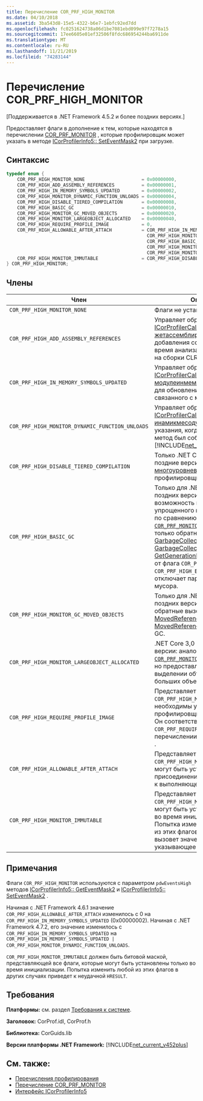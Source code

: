 ```yaml
---
title: Перечисление COR_PRF_HIGH_MONITOR
ms.date: 04/10/2018
ms.assetid: 3ba543d8-15e5-4322-b6e7-1ebfc92ed7dd
ms.openlocfilehash: fc0251624738a06d1be7081ebd099e97f7278a15
ms.sourcegitcommit: 17ee6605e01ef32506f8fdc686954244ba6911de
ms.translationtype: MT
ms.contentlocale: ru-RU
ms.lasthandoff: 11/21/2019
ms.locfileid: "74283144"
---
```

# <a name="cor_prf_high_monitor-enumeration"></a>Перечисление COR_PRF_HIGH_MONITOR

[Поддерживается в .NET Framework 4.5.2 и более поздних версиях.]  
  
Предоставляет флаги в дополнение к тем, которые находятся в перечислении [COR_PRF_MONITOR](../../../../docs/framework/unmanaged-api/profiling/cor-prf-monitor-enumeration.md) , которые профилировщик может указать в методе [ICorProfilerInfo5:: SetEventMask2](../../../../docs/framework/unmanaged-api/profiling/icorprofilerinfo5-seteventmask2-method.md) при загрузке.  
  
## <a name="syntax"></a>Синтаксис  
  
```cpp
typedef enum {  
    COR_PRF_HIGH_MONITOR_NONE                     = 0x00000000,  
    COR_PRF_HIGH_ADD_ASSEMBLY_REFERENCES          = 0x00000001,  
    COR_PRF_HIGH_IN_MEMORY_SYMBOLS_UPDATED        = 0x00000002,
    COR_PRF_HIGH_MONITOR_DYNAMIC_FUNCTION_UNLOADS = 0x00000004,
    COR_PRF_HIGH_DISABLE_TIERED_COMPILATION       = 0x00000008,
    COR_PRF_HIGH_BASIC_GC                         = 0x00000010,
    COR_PRF_HIGH_MONITOR_GC_MOVED_OBJECTS         = 0x00000020,
    COR_PRF_HIGH_MONITOR_LARGEOBJECT_ALLOCATED    = 0x00000040,
    COR_PRF_HIGH_REQUIRE_PROFILE_IMAGE            = 0,  
    COR_PRF_HIGH_ALLOWABLE_AFTER_ATTACH           = COR_PRF_HIGH_IN_MEMORY_SYMBOLS_UPDATED | 
                                                    COR_PRF_HIGH_MONITOR_DYNAMIC_FUNCTION_UNLOADS |
                                                    COR_PRF_HIGH_BASIC_GC |
                                                    COR_PRF_HIGH_MONITOR_GC_MOVED_OBJECTS |
                                                    COR_PRF_HIGH_MONITOR_LARGEOBJECT_ALLOCATED,  
    COR_PRF_HIGH_MONITOR_IMMUTABLE                = COR_PRF_HIGH_DISABLE_TIERED_COMPILATION  
} COR_PRF_HIGH_MONITOR;  
```  
  
## <a name="members"></a>Члены  
  
|Член|Описание|  
|------------|-----------------|  
|`COR_PRF_HIGH_MONITOR_NONE`|Флаги не установлены.|  
|`COR_PRF_HIGH_ADD_ASSEMBLY_REFERENCES`|Управляет обратным вызовом [ICorProfilerCallback6:: жетассемблиреференце](../../../../docs/framework/unmanaged-api/profiling/icorprofilercallback6-getassemblyreferences-method.md) для добавления ссылок на сборки во время анализа закрытия ссылок на сборки CLR.|  
|`COR_PRF_HIGH_IN_MEMORY_SYMBOLS_UPDATED`|Управляет обратным вызовом [ICorProfilerCallback7:: модулеинмеморисимболсупдатед](../../../../docs/framework/unmanaged-api/profiling/icorprofilercallback7-moduleinmemorysymbolsupdated-method.md) для обновлений потока символов, связанного с модулем в памяти.|  
|`COR_PRF_HIGH_MONITOR_DYNAMIC_FUNCTION_UNLOADS`|Управляет обратным вызовом [ICorProfilerCallback9::D инамикмесодунлоадед](icorprofilercallback9-dynamicmethodunloaded-method.md) для указания, когда динамический метод был собран и выгружен. <br/> [!INCLUDE[net_current_v472plus](../../../../includes/net-current-v472plus.md)]|
|`COR_PRF_HIGH_DISABLE_TIERED_COMPILATION`|Только .NET Core 3,0 и более поздние версии: отключает [многоуровневую компиляцию](../../../core/whats-new/dotnet-core-3-0.md) для профилировщиков.|
|`COR_PRF_HIGH_BASIC_GC`|Только для .NET Core 3,0 и более поздних версий: предоставляет возможность использования упрощенного профилирования GC по сравнению с [`COR_PRF_MONITOR_GC`](cor-prf-monitor-enumeration.md). Управляет только обратными вызовами [GarbageCollectionStarted](../../../../docs/framework/unmanaged-api/profiling/icorprofilercallback2-garbagecollectionstarted-method.md), [GarbageCollectionFinished](../../../../docs/framework/unmanaged-api/profiling/icorprofilercallback2-garbagecollectionfinished-method.md)и [GetGenerationBounds](icorprofilerinfo2-getgenerationbounds-method.md) . В отличие от флага `COR_PRF_MONITOR_GC`, `COR_PRF_HIGH_BASIC_GC` не отключает параллельную сборку мусора.|
|`COR_PRF_HIGH_MONITOR_GC_MOVED_OBJECTS`|Только для .NET Core 3,0 и более поздних версий: включает обратные вызовы [MovedReferences](icorprofilercallback-movedreferences-method.md) и [MovedReferences2](icorprofilercallback4-movedreferences2-method.md) для сжатия GC.|
|`COR_PRF_HIGH_MONITOR_LARGEOBJECT_ALLOCATED`|.NET Core 3,0 и более поздние версии: аналогично [`COR_PRF_MONITOR_OBJECT_ALLOCATED`](cor-prf-monitor-enumeration.md), но предоставляет сведения о выделении объектов для кучи больших объектов (LOH).|
|`COR_PRF_HIGH_REQUIRE_PROFILE_IMAGE`|Представляет все флаги `COR_PRF_HIGH_MONITOR`, для которых необходимы улучшенные профилировщиком изображения. Он соответствует флагу `COR_PRF_REQUIRE_PROFILE_IMAGE` в перечислении [COR_PRF_MONITOR](../../../../docs/framework/unmanaged-api/profiling/cor-prf-monitor-enumeration.md) .|  
|`COR_PRF_HIGH_ALLOWABLE_AFTER_ATTACH`|Представляет все флаги `COR_PRF_HIGH_MONITOR`, которые могут быть установлены после присоединения профилировщика к выполняющемуся приложению.|  
|`COR_PRF_HIGH_MONITOR_IMMUTABLE`|Представляет все флаги `COR_PRF_HIGH_MONITOR`, которые могут быть установлены только во время инициализации. Попытка изменить какой-нибудь из этих флагов в другом месте вызовет значение `HRESULT`, указывающее на сбой.|  
  
## <a name="remarks"></a>Примечания

Флаги `COR_PRF_HIGH_MONITOR` используются с параметром `pdwEventsHigh` методов [ICorProfilerInfo5:: GetEventMask2](icorprofilerinfo5-geteventmask2-method.md) и [ICorProfilerInfo5:: SetEventMask2](icorprofilerinfo5-seteventmask2-method.md) .  
  
Начиная с .NET Framework 4.6.1 значение `COR_PRF_HIGH_ALLOWABLE_AFTER_ATTACH` изменилось с 0 на `COR_PRF_HIGH_IN_MEMORY_SYMBOLS_UPDATED` (0x00000002). Начиная с .NET Framework 4.7.2, его значение изменилось с `COR_PRF_HIGH_IN_MEMORY_SYMBOLS_UPDATED` на `COR_PRF_HIGH_IN_MEMORY_SYMBOLS_UPDATED | COR_PRF_HIGH_MONITOR_DYNAMIC_FUNCTION_UNLOADS`.   

`COR_PRF_HIGH_MONITOR_IMMUTABLE` должен быть битовой маской, представляющей все флаги, которые могут быть установлены только во время инициализации. Попытка изменить любой из этих флагов в других случаях приведет к неудачной `HRESULT`.

## <a name="requirements"></a>Требования

**Платформы:** см. раздел [Требования к системе](../../../../docs/framework/get-started/system-requirements.md).  
  
**Заголовок:** CorProf.idl, CorProf.h  
  
**Библиотека:** CorGuids.lib  
  
**Версии платформы .NET Framework:** [!INCLUDE[net_current_v452plus](../../../../includes/net-current-v452plus-md.md)]  
  
## <a name="see-also"></a>См. также:

- [Перечисления профилирования](../../../../docs/framework/unmanaged-api/profiling/profiling-enumerations.md)
- [Перечисление COR_PRF_MONITOR](../../../../docs/framework/unmanaged-api/profiling/cor-prf-monitor-enumeration.md)
- [Интерфейс ICorProfilerInfo5](../../../../docs/framework/unmanaged-api/profiling/icorprofilerinfo5-interface.md)
